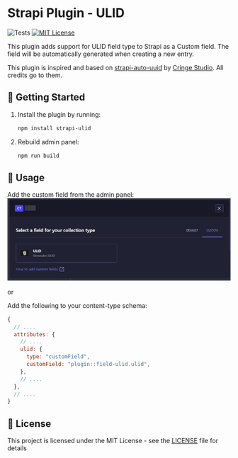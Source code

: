# Strapi Plugin - ULID

![Tests](https://github.com/soranoo/strapi-ulid/actions/workflows/auto_test.yml/badge.svg) [![MIT License](https://img.shields.io/badge/License-MIT-green.svg)](LICENSE)

This plugin adds support for ULID field type to Strapi as a Custom field. The field will be automatically generated when creating a new entry.

This plugin is inspired and based on [strapi-auto-uuid](https://github.com/Cringe-Studio/strapi-auto-uuid) by [Cringe Studio](https://github.com/Cringe-Studio). All credits go to them.

<!-- ## 🗝️ Features

- [x] xx -->

## 🚀 Getting Started

1. Install the plugin by running:

   ```bash
   npm install strapi-ulid
   ```

2. Rebuild admin panel:

   ```bash
   npm run build
   ```

## 📝 Usage

Add the custom field from the admin panel:
![screenshot](./docs/images/screenshot.png)

or

Add the following to your content-type schema:

```javascript
{
  // ....
  attributes: {
    // ....
    ulid: {
      type: "customField",
      customField: "plugin::field-ulid.ulid",
    },
    // ....
  },
  // ....
}
```

## 📝 License

This project is licensed under the MIT License - see the [LICENSE](LICENSE) file for details

